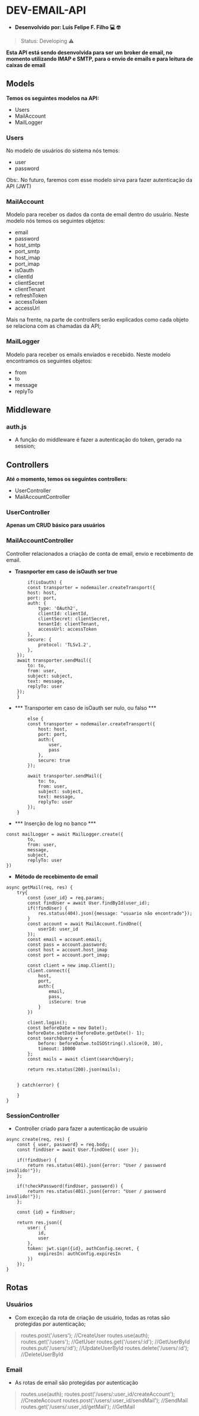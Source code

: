 # DEV-EMAIL-API

- **Desenvolvido por: Luis Felipe F. Filho 💻 🤓**
> Status: Developing ⚠️

**Esta API está sendo desenvolvida para ser um broker de email, no momento utilizando IMAP e SMTP, para o envio de emails e para leitura de caixas de email**

## Models

**Temos os seguintes modelos na API:**

+ Users
+ MailAccount
+ MailLogger

### Users

No modelo de usuários do sistema nós temos:
+ user
+ password

Obs:.
No futuro, faremos com esse modelo sirva para fazer autenticação da API (JWT)

### MailAccount

Modelo para receber os dados da conta de email dentro do usuário.
Neste modelo nós temos os seguintes objetos:

+ email
+ password
+ host_smtp
+ port_smtp
+ host_imap
+ port_imap
+ isOauth
+ clientId
+ clientSecret
+ clientTenant
+ refreshToken
+ accessToken
+ accessUrl

Mais na frente, na parte de controllers serão explicados como cada objeto se relaciona com as chamadas da API;

### MailLogger

Modelo para receber os emails enviados e recebido.
Neste modelo encontramos os seguintes objetos:

+ from
+ to
+ message
+ replyTo

## Middleware
### auth.js
- A função do middleware é fazer a autenticação do token, gerado na session;

## Controllers
**Até o momento, temos os seguintes controllers:**
+ UserController
+ MailAccountController

### UserController
**Apenas um CRUD básico para usuários**

   
### MailAccountController

Controller relacionados a criação de conta de email, envio e recebimento de email.

- **Trasnporter em caso de isOauth ser true**
> 
            if(isOauth) {      
            const transporter = nodemailer.createTransport({
            host: host,
            port: port,
            auth: {
                type: 'OAuth2',
                clientId: clientId,
                clientSecret: clientSecret,
                tenantId: clientTenant,
                accessUrl: accessToken
            },
            secure: {
                protocol: 'TLSv1.2',
            },
        });
        await transporter.sendMail({
            to: to,
            from: user,
            subject: subject,
            text: message,
            replyTo: user
        });
        }
>

- *** Transporter em caso de isOauth ser nulo, ou falso ***
>
            else {
            const transporter = nodemailer.createTransport({
                host: host,
                port: port,
                auth:{
                    user,
                    pass
                }, 
                secure: true
            });
            
            await transporter.sendMail({
                to: to,
                from: user,
                subject: subject,
                text: message,
                replyTo: user
            });
        }
>

- *** Inserção de log no banco ***
>
    const mailLogger = await MailLogger.create({
            to, 
            from: user, 
            message, 
            subject, 
            replyTo: user
    })
>

- **Método de recebimento de email**
>
    async getMail(req, res) {
        try{
            const {user_id} = req.params;
            const findUser = await User.findById(user_id);
            if(!findUser) {
                res.status(404).json({message: "usuario não encontrado"});
            }
            const account = await MailAccount.findOne({
                userId: user_id
            });
            const email = account.email;
            const pass = account.password;
            const host = account.host_imap
            const port = account.port_imap;

            const client = new imap.Client();
            client.connect({
                host,
                port,
                auth:{
                    email,
                    pass,
                    isSecure: true
                }
            })

            client.login();
            const beforeDate = new Date();
            beforeDate.setDate(beforeDate.getDate()- 1);
            const searchQuery = {
                before: beforeDatwe.toISOString().slice(0, 10),
                timeout: 10000
            };
            const mails = await client(searchQuery);

            return res.status(200).json(mails);


        } catch(error) {

        }
    } 
>

### SessionController
- Controller criado para fazer a autenticação de usuário

> 
    async create(req, res) {
        const { user, password} = req.body;
        const findUser = await User.findOne({ user });

        if(!findUser) {
            return res.status(401).json({error: "User / password inválido!"});
        };

        if(!checkPassword(findUser, password)) {
            return res.status(401).json({error: "User / password inválido!"});
        };

        const {id} = findUser;

        return res.json({
            user: {
                id, 
                user
            },
            token: jwt.sign({id}, authConfig.secret, {
                expiresIn: authConfig.expiresIn
            })
        });
    }
>
## Rotas
### Usuários
- Com exceção da rota de criação de usuário, todas as rotas são protegidas por autenticação;
> routes.post('/users'); //CreateUser
> routes.use(auth);
> routes.get('/users'); //GetUser
> routes.get('/users/:id'); //GetUserById
> routes.put('/users/:id'); //UpdateUserById
> routes.delete('/users/:id'); //DeleteUserById

### Email
- As rotas de email são protegidas por autenticação
>routes.use(auth);
>routes.post('/users/:user_id/createAccount'); //CreateAccount
>routes.post('/users/:user_id/sendMail'); //SendMail
>routes.get('/users/:user_id/getMail'); //GetMail


